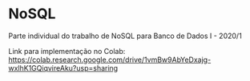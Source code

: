 # NoSQL

Parte individual do trabalho de NoSQL para Banco de Dados I - 2020/1


Link para implementação no Colab: https://colab.research.google.com/drive/1vmBw9AbYeDxajg-wxlhK1GQiqvireAku?usp=sharing
